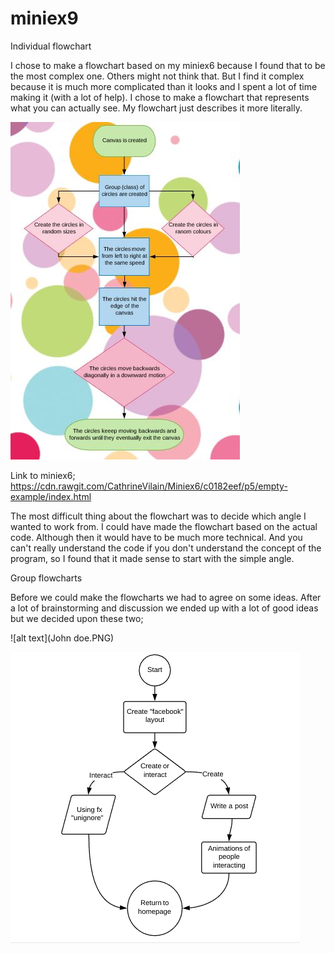 # miniex9

Individual flowchart 

I chose to make a flowchart based on my miniex6  because I found that to be the most complex one. Others might not think that. But I find it complex because it is much more complicated than it looks and I spent a lot of time making it (with a lot of help). I chose to make a flowchart that represents what you can actually see. My flowchart just describes it more literally. 

![alt text](miniex9.JPG)

Link to miniex6; 
https://cdn.rawgit.com/CathrineVilain/Miniex6/c0182eef/p5/empty-example/index.html

The most difficult thing about the flowchart was to decide which angle I wanted to work from. I could have made the flowchart based on the actual code. Although then it would have to be much more technical. And you can't really understand the code if you don't understand the concept of the program, so I found that it made sense to start with the simple angle.  


Group flowcharts 

Before we could make the flowcharts we had to agree on some ideas. After a lot of brainstorming and discussion we ended up with a lot of good ideas but we decided upon these two; 

![alt text](John doe.PNG)       



![alt text](ignore.PNG)

